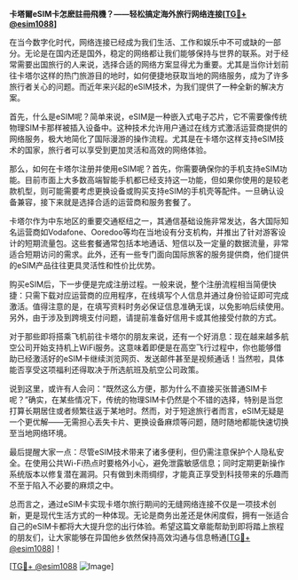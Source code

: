 **卡塔爾eSIM卡怎麽註冊飛機？——轻松搞定海外旅行网络连接[[TG💪+ @esim1088](https://t.me/s/esim1088)]**

在当今数字化时代，网络连接已经成为我们生活、工作和娱乐中不可或缺的一部分。无论是在国内还是国外，稳定的网络都让我们能够保持与世界的联系。对于经常需要出国旅行的人来说，选择合适的网络方案显得尤为重要。尤其是当你计划前往卡塔尔这样的热门旅游目的地时，如何便捷地获取当地的网络服务，成为了许多旅行者关心的问题。而近年来兴起的eSIM技术，为我们提供了一种全新的解决方案。

首先，什么是eSIM呢？简单来说，eSIM是一种嵌入式电子芯片，它不需要像传统物理SIM卡那样被插入设备中。这种技术允许用户通过在线方式激活运营商提供的网络服务，极大地简化了国际漫游的操作流程。尤其是在卡塔尔这样支持eSIM技术的国家，旅行者可以享受到更加灵活和高效的网络体验。

那么，如何在卡塔尔注册并使用eSIM呢？首先，你需要确保你的手机支持eSIM功能。目前市面上大多数高端智能手机都已经支持这一功能，但如果你使用的是较老款机型，则可能需要考虑更换设备或购买支持eSIM的手机壳等配件。一旦确认设备兼容，接下来就是选择合适的运营商和服务套餐了。

卡塔尔作为中东地区的重要交通枢纽之一，其通信基础设施非常发达，各大国际知名运营商如Vodafone、Ooredoo等均在当地设有分支机构，并推出了针对游客设计的短期流量包。这些套餐通常包括本地通话、短信以及一定量的数据流量，非常适合短期访问的需求。此外，还有一些专门面向国际旅客的服务提供商，他们提供的eSIM产品往往更具灵活性和性价比优势。

购买eSIM后，下一步便是完成注册过程。一般来说，整个注册流程相当简便快捷：只需下载对应运营商的应用程序，在线填写个人信息并通过身份验证即可完成激活。值得注意的是，在填写资料时务必保证信息准确无误，以免影响后续使用。另外，由于涉及到跨境支付问题，请提前准备好信用卡或其他接受付款的方式。

对于那些即将搭乘飞机前往卡塔尔的朋友来说，还有一个好消息：现在越来越多航空公司开始支持机上WiFi服务。这意味着即便是在高空飞行过程中，你也能够借助已经激活好的eSIM卡继续浏览网页、发送邮件甚至是视频通话！当然啦，具体能否享受这项福利还得取决于所选航班及航空公司政策。

说到这里，或许有人会问：“既然这么方便，那为什么不直接买张普通SIM卡呢？”确实，在某些情况下，传统的物理SIM卡仍然是个不错的选择，特别是当您打算长期居住或者频繁往返于某地时。然而，对于短途旅行者而言，eSIM无疑是一个更优解——无需担心丢失卡片、更换设备麻烦等问题，随时随地都能快速切换至当地网络环境。

最后提醒大家一点：尽管eSIM技术带来了诸多便利，但仍需注意保护个人隐私安全。在使用公共Wi-Fi热点时要格外小心，避免泄露敏感信息；同时定期更新操作系统版本以修复潜在漏洞。只有做到未雨绸缪，才能真正享受到科技带来的乐趣而不至于陷入不必要的麻烦之中。

总而言之，通过eSIM卡实现卡塔尔旅行期间的无缝网络连接不仅是一项技术创新，更是现代生活方式的一种体现。无论是商务出差还是休闲度假，拥有一张适合自己的eSIM卡都将大大提升您的出行体验。希望这篇文章能帮助到即将踏上旅程的朋友们，让大家能够在异国他乡依然保持高效沟通与信息畅通[[TG💪+ @esim1088](https://t.me/s/esim1088)]！

[[TG💪+ @esim1088](https://t.me/s/esim1088) ![Image](https://i.postimg.cc/4NQfJmqS/Snipaste-2025-05-13-00-14-12.png)]